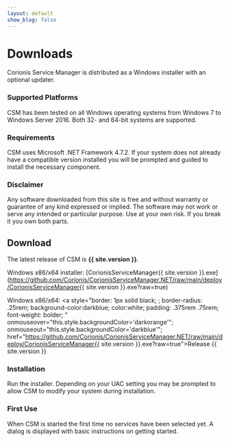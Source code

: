 ```yaml
---
layout: default
show_blog: false
---
```


# Downloads
Corionis Service Manager is distributed as a Windows installer with an optional updater.

### Supported Platforms
CSM has been tested on all Windows operating systems from Windows 7 to Windows Server 2016.
Both 32- and 64-bit systems are supported.

### Requirements
CSM uses Microsoft .NET Framework 4.7.2. If your system does not already have a compatible
version installed you will be prompted and guided to install the necessary component. 

### Disclaimer
Any software downloaded from this site is free and without warranty or guarantee of any
kind expressed or implied. The software may not work or serve any intended or particular
purpose. Use at your own risk. If you break it you own both parts.

## Download
The latest release of CSM is **{{ site.version }}**.

Windows x86/x64 installer: [CorionisServiceManager{{ site.version }}.exe](https://github.com/Corionis/CorionisServiceManager.NET/raw/main/deploy/CorionisServiceManager{{ site.version }}.exe?raw=true)

Windows x86/x64: <a style="border: 1px solid black; ; border-radius: .25rem; background-color:darkblue; color:white; padding: .375rem .75rem; font-weight: bolder; "
onmouseover="this.style.backgroundColor='darkorange'";
onmouseout="this.style.backgroundColor='darkblue'";
href="https://github.com/Corionis/CorionisServiceManager.NET/raw/main/deploy/CorionisServiceManager{{ site.version }}.exe?raw=true">Release {{ site.version }}</a>

### Installation
Run the installer. Depending on your UAC setting you may be prompted to allow CSM to
modify your system during installation.

### First Use
When CSM is started the first time no services have been selected yet. A dialog is displayed
with basic instructions on getting started.
